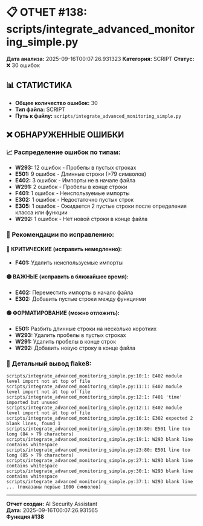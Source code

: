 # 📋 ОТЧЕТ #138: scripts/integrate_advanced_monitoring_simple.py

**Дата анализа:** 2025-09-16T00:07:26.931323
**Категория:** SCRIPT
**Статус:** ❌ 30 ошибок

## 📊 СТАТИСТИКА

- **Общее количество ошибок:** 30
- **Тип файла:** SCRIPT
- **Путь к файлу:** `scripts/integrate_advanced_monitoring_simple.py`

## ❌ ОБНАРУЖЕННЫЕ ОШИБКИ

### 📈 Распределение ошибок по типам:

- **W293:** 12 ошибок - Пробелы в пустых строках
- **E501:** 9 ошибок - Длинные строки (>79 символов)
- **E402:** 3 ошибок - Импорты не в начале файла
- **W291:** 2 ошибок - Пробелы в конце строки
- **F401:** 1 ошибок - Неиспользуемые импорты
- **E302:** 1 ошибок - Недостаточно пустых строк
- **E305:** 1 ошибок - Ожидается 2 пустые строки после определения класса или функции
- **W292:** 1 ошибок - Нет новой строки в конце файла

### 🎯 Рекомендации по исправлению:

#### 🔴 КРИТИЧЕСКИЕ (исправить немедленно):
- **F401:** Удалить неиспользуемые импорты

#### 🟡 ВАЖНЫЕ (исправить в ближайшее время):
- **E402:** Переместить импорты в начало файла
- **E302:** Добавить пустые строки между функциями

#### 🟢 ФОРМАТИРОВАНИЕ (можно отложить):
- **E501:** Разбить длинные строки на несколько коротких
- **W293:** Удалить пробелы в пустых строках
- **W291:** Удалить пробелы в конце строк
- **W292:** Добавить новую строку в конце файла

### 📝 Детальный вывод flake8:

```
scripts/integrate_advanced_monitoring_simple.py:10:1: E402 module level import not at top of file
scripts/integrate_advanced_monitoring_simple.py:11:1: E402 module level import not at top of file
scripts/integrate_advanced_monitoring_simple.py:12:1: F401 'time' imported but unused
scripts/integrate_advanced_monitoring_simple.py:12:1: E402 module level import not at top of file
scripts/integrate_advanced_monitoring_simple.py:16:1: E302 expected 2 blank lines, found 1
scripts/integrate_advanced_monitoring_simple.py:18:80: E501 line too long (84 > 79 characters)
scripts/integrate_advanced_monitoring_simple.py:19:1: W293 blank line contains whitespace
scripts/integrate_advanced_monitoring_simple.py:23:80: E501 line too long (85 > 79 characters)
scripts/integrate_advanced_monitoring_simple.py:27:1: W293 blank line contains whitespace
scripts/integrate_advanced_monitoring_simple.py:30:1: W293 blank line contains whitespace
scripts/integrate_advanced_monitoring_simple.py:37:1: W293 blank line
... (показаны первые 1000 символов)
```

---
**Отчет создан:** AI Security Assistant  
**Дата:** 2025-09-16T00:07:26.931565  
**Функция #138**
